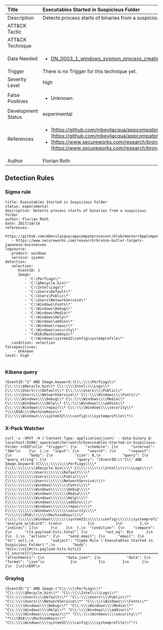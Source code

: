 | Title                | Executables Started in Suspicious Folder                                                                                                                                                 |
|:---------------------|:------------------------------------------------------------------------------------------------------------------------------------------------------------|
| Description          | Detects process starts of binaries from a suspicious folder                                                                                                                                           |
| ATT&amp;CK Tactic    | <ul></ul>  |
| ATT&amp;CK Technique | <ul></ul>                             |
| Data Needed          | <ul><li>[DN_0003_1_windows_sysmon_process_creation](../Data_Needed/DN_0003_1_windows_sysmon_process_creation.md)</li></ul>                                                         |
| Trigger              |  There is no Trigger for this technique yet.  |
| Severity Level       | high                                                                                                                                                 |
| False Positives      | <ul><li>Unknown</li></ul>                                                                  |
| Development Status   | experimental                                                                                                                                                |
| References           | <ul><li>[https://github.com/mbevilacqua/appcompatprocessor/blob/master/AppCompatSearch.txt](https://github.com/mbevilacqua/appcompatprocessor/blob/master/AppCompatSearch.txt)</li><li>[https://www.secureworks.com/research/bronze-butler-targets-japanese-businesses](https://www.secureworks.com/research/bronze-butler-targets-japanese-businesses)</li></ul>                                                          |
| Author               | Florian Roth                                                                                                                                                |


## Detection Rules

### Sigma rule

```
title: Executables Started in Suspicious Folder
status: experimental
description: Detects process starts of binaries from a suspicious folder
author: Florian Roth
date: 2017/10/14
references:
   - https://github.com/mbevilacqua/appcompatprocessor/blob/master/AppCompatSearch.txt
   - https://www.secureworks.com/research/bronze-butler-targets-japanese-businesses
logsource:
   product: windows
   service: sysmon
detection:
   selection:
      EventID: 1
      Image:
         - 'C:\PerfLogs\*'
         - 'C:\$Recycle.bin\*'
         - 'C:\Intel\Logs\*'
         - 'C:\Users\Default\*'
         - 'C:\Users\Public\*'
         - 'C:\Users\NetworkService\*'
         - 'C:\Windows\Fonts\*'
         - 'C:\Windows\Debug\*'
         - 'C:\Windows\Media\*'
         - 'C:\Windows\Help\*'
         - 'C:\Windows\addins\*'
         - 'C:\Windows\repair\*'
         - 'C:\Windows\security\*'
         - '*\RSA\MachineKeys\*'
         - 'C:\Windows\system32\config\systemprofile\*'
   condition: selection
falsepositives:
    - Unknown
level: high


```





### Kibana query

```
(EventID:"1" AND Image.keyword:(C\\:\\\\PerfLogs\\* C\\:\\\\$Recycle.bin\\* C\\:\\\\Intel\\\\Logs\\* C\\:\\\\Users\\\\Default\\* C\\:\\\\Users\\\\Public\\* C\\:\\\\Users\\\\NetworkService\\* C\\:\\\\Windows\\\\Fonts\\* C\\:\\\\Windows\\\\Debug\\* C\\:\\\\Windows\\\\Media\\* C\\:\\\\Windows\\\\Help\\* C\\:\\\\Windows\\\\addins\\* C\\:\\\\Windows\\\\repair\\* C\\:\\\\Windows\\\\security\\* *\\\\RSA\\\\MachineKeys\\* C\\:\\\\Windows\\\\system32\\\\config\\\\systemprofile\\*))
```





### X-Pack Watcher

```
curl -s -XPUT -H \'Content-Type: application/json\' --data-binary @- localhost:9200/_xpack/watcher/watch/Executables-Started-in-Suspicious-Folder <<EOF\n{\n  "trigger": {\n    "schedule": {\n      "interval": "30m"\n    }\n  },\n  "input": {\n    "search": {\n      "request": {\n        "body": {\n          "size": 0,\n          "query": {\n            "query_string": {\n              "query": "(EventID:\\"1\\" AND Image.keyword:(C\\\\:\\\\\\\\PerfLogs\\\\* C\\\\:\\\\\\\\$Recycle.bin\\\\* C\\\\:\\\\\\\\Intel\\\\\\\\Logs\\\\* C\\\\:\\\\\\\\Users\\\\\\\\Default\\\\* C\\\\:\\\\\\\\Users\\\\\\\\Public\\\\* C\\\\:\\\\\\\\Users\\\\\\\\NetworkService\\\\* C\\\\:\\\\\\\\Windows\\\\\\\\Fonts\\\\* C\\\\:\\\\\\\\Windows\\\\\\\\Debug\\\\* C\\\\:\\\\\\\\Windows\\\\\\\\Media\\\\* C\\\\:\\\\\\\\Windows\\\\\\\\Help\\\\* C\\\\:\\\\\\\\Windows\\\\\\\\addins\\\\* C\\\\:\\\\\\\\Windows\\\\\\\\repair\\\\* C\\\\:\\\\\\\\Windows\\\\\\\\security\\\\* *\\\\\\\\RSA\\\\\\\\MachineKeys\\\\* C\\\\:\\\\\\\\Windows\\\\\\\\system32\\\\\\\\config\\\\\\\\systemprofile\\\\*))",\n              "analyze_wildcard": true\n            }\n          }\n        },\n        "indices": []\n      }\n    }\n  },\n  "condition": {\n    "compare": {\n      "ctx.payload.hits.total": {\n        "not_eq": 0\n      }\n    }\n  },\n  "actions": {\n    "send_email": {\n      "email": {\n        "to": null,\n        "subject": "Sigma Rule \'Executables Started in Suspicious Folder\'",\n        "body": "Hits:\\n{{#ctx.payload.hits.hits}}{{_source}}\\n================================================================================\\n{{/ctx.payload.hits.hits}}",\n        "attachments": {\n          "data.json": {\n            "data": {\n              "format": "json"\n            }\n          }\n        }\n      }\n    }\n  }\n}\nEOF\n
```





### Graylog

```
(EventID:"1" AND Image:("C\\:\\\\PerfLogs\\*" "C\\:\\\\$Recycle.bin\\*" "C\\:\\\\Intel\\\\Logs\\*" "C\\:\\\\Users\\\\Default\\*" "C\\:\\\\Users\\\\Public\\*" "C\\:\\\\Users\\\\NetworkService\\*" "C\\:\\\\Windows\\\\Fonts\\*" "C\\:\\\\Windows\\\\Debug\\*" "C\\:\\\\Windows\\\\Media\\*" "C\\:\\\\Windows\\\\Help\\*" "C\\:\\\\Windows\\\\addins\\*" "C\\:\\\\Windows\\\\repair\\*" "C\\:\\\\Windows\\\\security\\*" "*\\\\RSA\\\\MachineKeys\\*" "C\\:\\\\Windows\\\\system32\\\\config\\\\systemprofile\\*"))
```

